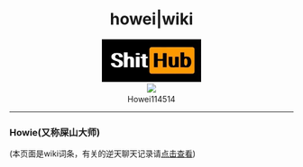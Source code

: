 # <center>howei|wiki</center>

<center><img src="/assets/logo.jpg" width="35%"/></center>
<center><img src="https://q1.qlogo.cn/g?b=qq&nk=2110592173&s=640" width="20%"/></center>


<center>Howei114514</center>

---

### Howie(又称屎山大师)


(本页面是wiki词条，有关的逆天聊天记录请[点击查看](?page=doc/sajvwm))